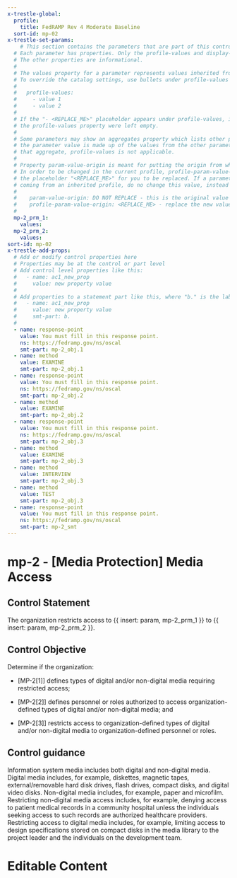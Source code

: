 ```yaml
---
x-trestle-global:
  profile:
    title: FedRAMP Rev 4 Moderate Baseline
  sort-id: mp-02
x-trestle-set-params:
    # This section contains the parameters that are part of this control.
  # Each parameter has properties. Only the profile-values and display-name properties are editable.
  # The other properties are informational.
  #
  # The values property for a parameter represents values inherited from the OSCAL catalog.
  # To override the catalog settings, use bullets under profile-values as shown below:
  #
  #   profile-values:
  #     - value 1
  #     - value 2
  #
  # If the "- <REPLACE_ME>" placeholder appears under profile-values, it is the same as if
  # the profile-values property were left empty.
  #
  # Some parameters may show an aggregates property which lists other parameters. This means
  # the parameter value is made up of the values from the other parameters. For parameters
  # that aggregate, profile-values is not applicable.
  #
  # Property param-value-origin is meant for putting the origin from where that parameter comes from.
  # In order to be changed in the current profile, profile-param-value-origin property will be displayed with
  # the placeholder "<REPLACE_ME>" for you to be replaced. If a parameter already has a param-value-origin
  # coming from an inherited profile, do no change this value, instead use profile-param-value-origin as follows:
  #
  #    param-value-origin: DO NOT REPLACE - this is the original value
  #    profile-param-value-origin: <REPLACE_ME> - replace the new value required HERE
  #
  mp-2_prm_1:
    values:
  mp-2_prm_2:
    values:
sort-id: mp-02
x-trestle-add-props:
  # Add or modify control properties here
  # Properties may be at the control or part level
  # Add control level properties like this:
  #   - name: ac1_new_prop
  #     value: new property value
  #
  # Add properties to a statement part like this, where "b." is the label of the target statement part
  #   - name: ac1_new_prop
  #     value: new property value
  #     smt-part: b.
  #
  - name: response-point
    value: You must fill in this response point.
    ns: https://fedramp.gov/ns/oscal
    smt-part: mp-2_obj.1
  - name: method
    value: EXAMINE
    smt-part: mp-2_obj.1
  - name: response-point
    value: You must fill in this response point.
    ns: https://fedramp.gov/ns/oscal
    smt-part: mp-2_obj.2
  - name: method
    value: EXAMINE
    smt-part: mp-2_obj.2
  - name: response-point
    value: You must fill in this response point.
    ns: https://fedramp.gov/ns/oscal
    smt-part: mp-2_obj.3
  - name: method
    value: EXAMINE
    smt-part: mp-2_obj.3
  - name: method
    value: INTERVIEW
    smt-part: mp-2_obj.3
  - name: method
    value: TEST
    smt-part: mp-2_obj.3
  - name: response-point
    value: You must fill in this response point.
    ns: https://fedramp.gov/ns/oscal
    smt-part: mp-2_smt
---
```


# mp-2 - \[Media Protection\] Media Access

## Control Statement

The organization restricts access to {{ insert: param, mp-2_prm_1 }} to {{ insert: param, mp-2_prm_2 }}.

## Control Objective

Determine if the organization:

- \[MP-2[1]\] defines types of digital and/or non-digital media requiring restricted access;

- \[MP-2[2]\] defines personnel or roles authorized to access organization-defined types of digital and/or non-digital media; and

- \[MP-2[3]\] restricts access to organization-defined types of digital and/or non-digital media to organization-defined personnel or roles.

## Control guidance

Information system media includes both digital and non-digital media. Digital media includes, for example, diskettes, magnetic tapes, external/removable hard disk drives, flash drives, compact disks, and digital video disks. Non-digital media includes, for example, paper and microfilm. Restricting non-digital media access includes, for example, denying access to patient medical records in a community hospital unless the individuals seeking access to such records are authorized healthcare providers. Restricting access to digital media includes, for example, limiting access to design specifications stored on compact disks in the media library to the project leader and the individuals on the development team.

# Editable Content

<!-- Make additions and edits below -->
<!-- The above represents the contents of the control as received by the profile, prior to additions. -->
<!-- If the profile makes additions to the control, they will appear below. -->
<!-- The above markdown may not be edited but you may edit the content below, and/or introduce new additions to be made by the profile. -->
<!-- If there is a yaml header at the top, parameter values may be edited. Use --set-parameters to incorporate the changes during assembly. -->
<!-- The content here will then replace what is in the profile for this control, after running profile-assemble. -->
<!-- The added parts in the profile for this control are below.  You may edit them and/or add new ones. -->
<!-- Each addition must have a heading either of the form ## Control my_addition_name -->
<!-- or ## Part a. (where the a. refers to one of the control statement labels.) -->
<!-- "## Control" parts are new parts added after the statement part. -->
<!-- "## Part" parts are new parts added into the top-level statement part with that label. -->
<!-- Subparts may be added with nested hash levels of the form ### My Subpart Name -->
<!-- underneath the parent ## Control or ## Part being added -->
<!-- See https://oscal-compass.github.io/compliance-trestle/tutorials/ssp_profile_catalog_authoring/ssp_profile_catalog_authoring for guidance. -->
